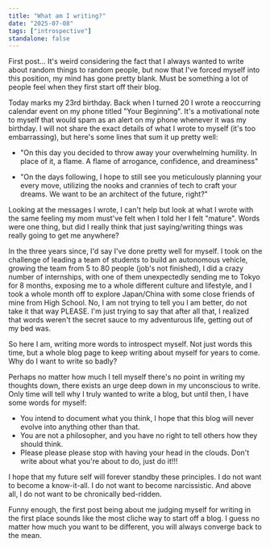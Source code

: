 ```yaml
---
title: "What am I writing?"
date: "2025-07-08"
tags: ["introspective"]
standalone: false
---
```


First post... It's weird considering the fact that I always wanted to write about random things to random people, but now that I've forced myself into this position, my mind has gone pretty blank. Must be something a lot of people feel when they first start off their blog.

Today marks my 23rd birthday. Back when I turned 20 I wrote a reoccurring calendar event on my phone titled "Your Beginning". It's a motivational note to myself that would spam as an alert on my phone whenever it was my birthday. I will not share the exact details of what I wrote to myself (it's too embarrassing), but here's some lines that sum it up pretty well:

- "On this day you decided to throw away your overwhelming humility. In place of it, a flame. A flame of arrogance, confidence, and dreaminess"

- "On the days following, I hope to still see you meticulously planning your every move, utilizing the nooks and crannies of tech to craft your dreams. We want to be an architect of the future, right?"

Looking at the messages I wrote, I can't help but look at what I wrote with the same feeling my mom must've felt when I told her I felt "mature". Words were one thing, but did I really think that just saying/writing things was really going to get me anywhere?

In the three years since, I'd say I've done pretty well for myself. I took on the challenge of leading a team of students to build an autonomous vehicle, growing the team from 5 to 80 people (job's not finished), I did a crazy number of internships, with one of them unexpectedly sending me to Tokyo for 8 months, exposing me to a whole different culture and lifestyle, and I took a whole month off to explore Japan/China with some close friends of mine from High School. No, I am not trying to tell you I am better, do not take it that way PLEASE. I'm just trying to say that after all that, I realized that words weren't the secret sauce to my adventurous life, getting out of my bed was.

So here I am, writing more words to introspect myself. Not just words this time, but a whole blog page to keep writing about myself for years to come. Why do I want to write so badly? 

Perhaps no matter how much I tell myself there's no point in writing my thoughts down, there exists an urge deep down in my unconscious to write. Only time will tell why I truly wanted to write a blog, but until then, I have some words for myself:

- You intend to document what you think, I hope that this blog will never evolve into anything other than that. 
- You are not a philosopher, and you have no right to tell others how they should think.
- Please please please stop with having your head in the clouds. Don't write about what you're about to do, just do it!!!

I hope that my future self will forever standby these principles. I do not want to become a know-it-all. I do not want to become narcissistic. And above all, I do not want to be chronically bed-ridden.

Funny enough, the first post being about me judging myself for writing in the first place sounds like the most cliche way to start off a blog. I guess no matter how much you want to be different, you will always converge back to the mean.